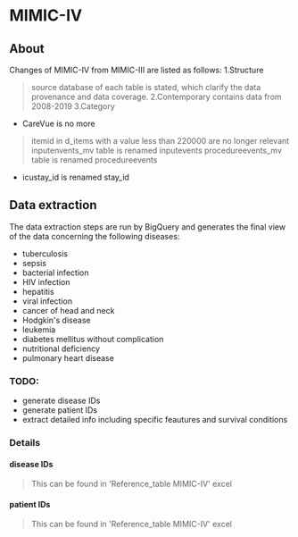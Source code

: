 # MIMIC-IV
## About
Changes of MIMIC-IV from MIMIC-III are listed as follows:
1.Structure
>source database of each table is stated, which clarify the data provenance and data coverage.
2.Contemporary
>contains data from 2008-2019
3.Category
* CareVue is no more
>itemid in d_items with a value less than 220000 are no longer relevant
>inputenvents_mv table is renamed inputevents
>procedureevents_mv table is renamed procedureevents
* icustay_id is renamed stay_id



## Data extraction
The data extraction steps are run by BigQuery and generates the final view of the data concerning the following diseases:
* tuberculosis
* sepsis
* bacterial infection
* HIV infection
* hepatitis
* viral infection
* cancer of head and neck
* Hodgkin's disease
* leukemia
* diabetes mellitus without complication
* nutritional deficiency
* pulmonary heart disease 

### TODO:
* generate disease IDs
* generate patient IDs
* extract detailed info including specific feautures and survival conditions

### Details
#### disease IDs
>This can be found in 'Reference_table MIMIC-IV' excel

#### patient IDs
>This can be found in 'Reference_table MIMIC-IV' excel
